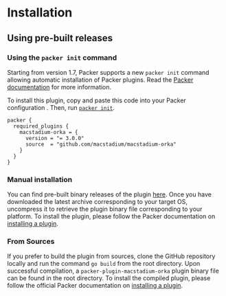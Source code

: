 # Installation

## Using pre-built releases

### Using the `packer init` command

Starting from version 1.7, Packer supports a new `packer init` command allowing
automatic installation of Packer plugins. Read the
[Packer documentation](https://www.packer.io/docs/commands/init) for more information.

To install this plugin, copy and paste this code into your Packer configuration .
Then, run [`packer init`](https://www.packer.io/docs/commands/init).

```hcl
packer {
  required_plugins {
    macstadium-orka = {
      version = "= 3.0.0"
      source  = "github.com/macstadium/macstadium-orka"
    }
  }
}
```

### Manual installation

You can find pre-built binary releases of the plugin [here](https://github.com/macstadium/packer-plugin-macstadium-orka/releases).
Once you have downloaded the latest archive corresponding to your target OS,
uncompress it to retrieve the plugin binary file corresponding to your platform.
To install the plugin, please follow the Packer documentation on
[installing a plugin](https://www.packer.io/docs/extending/plugins/#installing-plugins).

### From Sources

If you prefer to build the plugin from sources, clone the GitHub repository
locally and run the command `go build` from the root
directory. Upon successful compilation, a `packer-plugin-macstadium-orka` plugin
binary file can be found in the root directory.
To install the compiled plugin, please follow the official Packer documentation
on [installing a plugin](https://www.packer.io/docs/extending/plugins/#installing-plugins).

